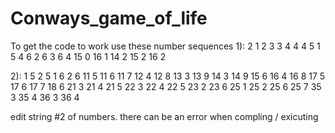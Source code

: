 # Conways_game_of_life
To get the code to work use these number sequences 
1): 2 1 2 3 3 4 4 4 5 1 5 4 6 2 6 3 6 4 15 0 16 1 14 2 15 2 16 2


2): 1 5 2 5 1 6 2 6 11 5 11 6 11 7 12 4 12 8 13 3 13 9 14 3 14 9 15 6 16 4 16 8 17 5 17 6 17 7
    18 6 21 3 21 4 21 5 22 3 22 4 22 5 23 2 23 6 25 1 25 2 25 6 25 7 35 3 35 4 36 3 36 4 
    
 edit string #2 of numbers. there can be an error when compling / exicuting 
